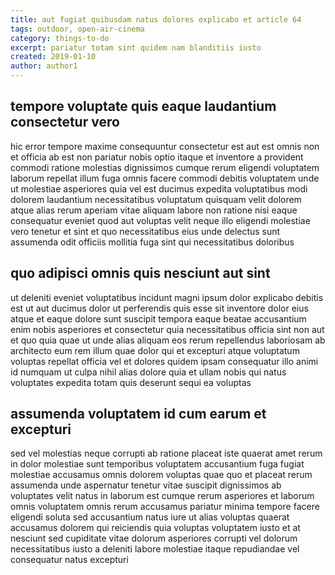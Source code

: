 ```yaml
---
title: aut fugiat quibusdam natus dolores explicabo et article 64
tags: outdoor, open-air-cinema
category: things-to-do
excerpt: pariatur totam sint quidem nam blanditiis iusto
created: 2019-01-10
author: author1
---
```


## tempore voluptate quis eaque laudantium consectetur vero

hic error tempore maxime consequuntur consectetur est aut est omnis non et officia ab est non pariatur nobis optio itaque et inventore a provident commodi ratione molestias dignissimos cumque rerum eligendi voluptatem laborum repellat illum fuga omnis facere commodi debitis voluptatem unde ut molestiae asperiores quia vel est ducimus expedita voluptatibus modi dolorem laudantium necessitatibus voluptatum quisquam velit dolorem atque alias rerum aperiam vitae aliquam labore non ratione nisi eaque consequatur eveniet quod aut voluptas velit neque illo eligendi molestiae vero tenetur et sint et quo necessitatibus eius unde delectus sunt assumenda odit officiis mollitia fuga sint qui necessitatibus doloribus

## quo adipisci omnis quis nesciunt aut sint

ut deleniti eveniet voluptatibus incidunt magni ipsum dolor explicabo debitis est ut aut ducimus dolor ut perferendis quis esse sit inventore dolor eius atque et eaque dolore sunt suscipit tempora eaque beatae accusantium enim nobis asperiores et consectetur quia necessitatibus officia sint non aut et quo quia quae ut unde alias aliquam eos rerum repellendus laboriosam ab architecto eum rem illum quae dolor qui et excepturi atque voluptatum voluptas repellat officia vel et dolores quidem ipsam consequatur illo animi id numquam ut culpa nihil alias dolore quia et ullam nobis qui natus voluptates expedita totam quis deserunt sequi ea voluptas

## assumenda voluptatem id cum earum et excepturi

sed vel molestias neque corrupti ab ratione placeat iste quaerat amet rerum in dolor molestiae sunt temporibus voluptatem accusantium fuga fugiat molestiae accusamus omnis dolorem voluptas quae quo et placeat rerum assumenda unde aspernatur tenetur vitae suscipit dignissimos ab voluptates velit natus in laborum est cumque rerum asperiores et laborum omnis voluptatem omnis rerum accusamus pariatur minima tempore facere eligendi soluta sed accusantium natus iure ut alias voluptas quaerat accusamus dolorem qui reiciendis quia voluptas voluptatem iusto et at nesciunt sed cupiditate vitae dolorum asperiores corrupti vel dolorum necessitatibus iusto a deleniti labore molestiae itaque repudiandae vel consequatur natus excepturi
